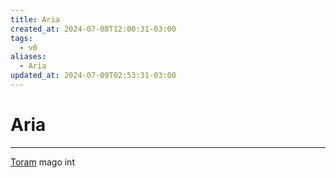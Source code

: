 ```yaml
---
title: Aria
created_at: 2024-07-08T12:00:31-03:00
tags:
  - v0
aliases:
  - Aria
updated_at: 2024-07-09T02:53:31-03:00
---
```

# Aria
---
[Toram](_draft/2024/07/2024-07-06-Toram.md)
mago int